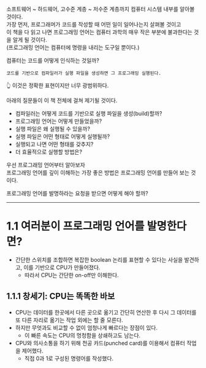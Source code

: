 소프트웨어 ~ 하드웨어, 고수준 계층 ~ 저수준 계층까지 컴퓨터 시스템 내부를 알아볼 것이다.  
가장 먼저, 프로그래머가 코드를 작성할 때 어떤 일이 일어나는지 살펴볼 것이고  
이 책을 다 읽고 나면 프로그래밍 언어는 컴퓨터 과학의 매우 작은 부분에 불과한다는 것을 알게 될 것이다.  
(프로그래밍 언어는 컴퓨터에 명령을 내리는 도구일 뿐이다.)  

컴퓨터는 코드를 어떻게 인식하는 것일까?  

```
코드를 기반으로 컴파일러가 실행 파일을 생성하면 그 프로그래밍 실행된다.
```
👆 이것은 정확한 표현이지만 너무 광범위하다.  

아래의 질문들이 이 책 전체에 걸쳐 제기될 것이다.  

- 컴파일러는 어떻게 코드를 기반으로 실행 파일을 생성(build)할까?
- 프로그래밍 언어는 어떻게 만들었을까?
- 실행 파일은 왜 실행될 수 있을까?
- 실행 파일은 어떤 형태로 어떻게 실행될까?
- 실행되고 나면 어떤 형태를 갖추지?
- 더 효율적으로 실행할 방법은?

우선 프로그래밍 언어부터 알아보자  
프로그래밍 언어를 깊이 이해하는 가장 좋은 방법은 프로그래밍 언어를 만들어 보는 것이다.  

프로그래밍 언어를 발명하라는 요청을 받으면 어떻게 해야 할까?  

---

# 1.1 여러분이 프로그래밍 언어를 발명한다면?
- 간단한 스위치를 조합하면 복잡한 boolean 논리를 표현할 수 있다는 사실을 발견하고, 이를 기반으로 CPU가 만들어졌다.
    - 따라서 CPU는 간단한 on-off만 이해한다.

## 1.1.1 창세기: CPU는 똑똑한 바보
- CPU는 데이터를 한곳에서 다른 곳으로 옮기고 간단히 연산한 후 다시 그 데이터를 또 다른 자리로 옮기는 작업 외에는 할 줄 모른다.
- 하지만 무엇과도 비교할 수 없이 엄청나게 빠르다는 장점이 있다.
    - 이 빠른 속도는 CPU의 멍청함을 상쇄하고도 남는다.
- CPU와 의사소통을 하기 위해 천공 카드(punched card)를 이용해서 컴퓨터 작업을 제어했다.
    - 직접 0과 1로 구성된 명령어를 작성했다.
